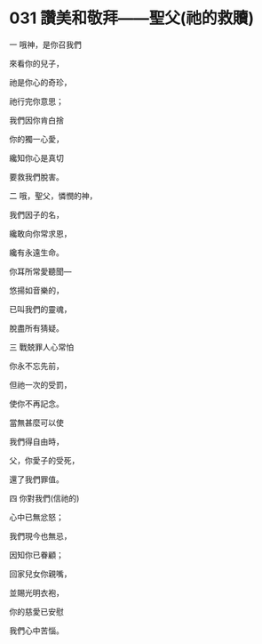 # 031 讚美和敬拜——聖父(祂的救贖)

一 哦神，是你召我們

來看你的兒子，

祂是你心的奇珍，

祂行完你意思；

我們因你肯白捨

你的獨一心愛，

纔知你心是真切

要救我們脫害。

二 哦，聖父，憐憫的神，

我們因子的名，

纔敢向你常求恩，

纔有永遠生命。

你耳所常愛聽聞—

悠揚如音樂的，

已叫我們的靈魂，

脫盡所有猜疑。

三 戰兢罪人心常怕

你永不忘先前，

但祂一次的受罰，

使你不再記念。

當無甚麼可以使

我們得自由時，

父，你愛子的受死，

還了我們罪值。

四 你對我們(信祂的)

心中已無忿怒；

我們現今也無忌，

因知你已眷顧；

回家兒女你親嘴，

並賜光明衣袍，

你的慈愛已安慰

我們心中苦惱。

